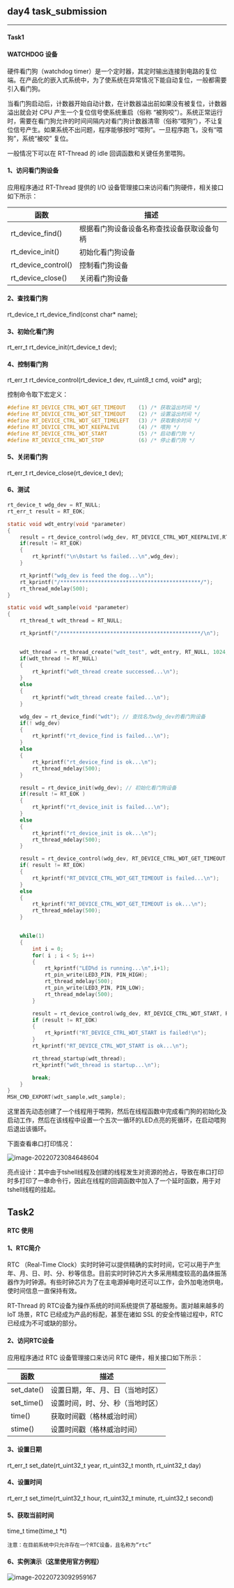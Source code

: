 ## day4 task_submission

---

#### Task1

#### WATCHDOG 设备

硬件看门狗（watchdog timer）是一个定时器，其定时输出连接到电路的复位端。在产品化的嵌入式系统中，为了使系统在异常情况下能自动复位，一般都需要引入看门狗。

当看门狗启动后，计数器开始自动计数，在计数器溢出前如果没有被复位，计数器溢出就会对 CPU 产生一个复位信号使系统重启（俗称 “被狗咬”）。系统正常运行时，需要在看门狗允许的时间间隔内对看门狗计数器清零（俗称“喂狗“），不让复位信号产生。如果系统不出问题，程序能够按时“喂狗”。一旦程序跑飞，没有“喂狗”，系统“被咬” 复位。

一般情况下可以在 RT-Thread 的 idle 回调函数和关键任务里喂狗。

#### 1、访问看门狗设备

应用程序通过 RT-Thread 提供的 I/O 设备管理接口来访问看门狗硬件，相关接口如下所示：

| **函数**            | **描述**                                   |
| ------------------- | ------------------------------------------ |
| rt_device_find()    | 根据看门狗设备设备名称查找设备获取设备句柄 |
| rt_device_init()    | 初始化看门狗设备                           |
| rt_device_control() | 控制看门狗设备                             |
| rt_device_close()   | 关闭看门狗设备                             |

#### 2、查找看门狗

rt_device_t rt_device_find(const char* name);

#### 3、初始化看门狗

rt_err_t rt_device_init(rt_device_t dev);

#### 4、控制看门狗

rt_err_t rt_device_control(rt_device_t dev, rt_uint8_t cmd, void* arg);

控制命令取下宏定义：

```c
#define RT_DEVICE_CTRL_WDT_GET_TIMEOUT    (1) /* 获取溢出时间 */
#define RT_DEVICE_CTRL_WDT_SET_TIMEOUT    (2) /* 设置溢出时间 */
#define RT_DEVICE_CTRL_WDT_GET_TIMELEFT   (3) /* 获取剩余时间 */
#define RT_DEVICE_CTRL_WDT_KEEPALIVE      (4) /* 喂狗 */
#define RT_DEVICE_CTRL_WDT_START          (5) /* 启动看门狗 */
#define RT_DEVICE_CTRL_WDT_STOP           (6) /* 停止看门狗 */
```

#### 5、关闭看门狗

rt_err_t rt_device_close(rt_device_t dev);

#### 6、测试

```c
rt_device_t wdg_dev = RT_NULL;
rt_err_t result = RT_EOK;

static void wdt_entry(void *parameter)
{
    result = rt_device_control(wdg_dev, RT_DEVICE_CTRL_WDT_KEEPALIVE,RT_NULL); // 看门狗
    if(result != RT_EOK)
    {
        rt_kprintf("\n\0start %s failed...\n",wdg_dev);
    }

    rt_kprintf("wdg_dev is feed the dog...\n");
    rt_kprintf("/*********************************************/");
    rt_thread_mdelay(500);
}

static void wdt_sample(void *parameter)
{
    rt_thread_t wdt_thread = RT_NULL;

    rt_kprintf("/*********************************************/\n");


    wdt_thread = rt_thread_create("wdt_test", wdt_entry, RT_NULL, 1024, 20, 500);
    if(wdt_thread != RT_NULL)
    {
        rt_kprintf("wdt_thread create successed...\n");
    }
    else
    {
        rt_kprintf("wdt_thread create failed...\n");
    }

    wdg_dev = rt_device_find("wdt"); // 查找名为wdg_dev的看门狗设备
    if(! wdg_dev)
    {
        rt_kprintf("rt_device_find is failed...\n");
    }
    else
    {
        rt_kprintf("rt_device_find is ok...\n");
        rt_thread_mdelay(500);
    }

    result = rt_device_init(wdg_dev); // 初始化看门狗设备
    if(result != RT_EOK )
    {
        rt_kprintf("rt_device_init is failed...\n");
    }
    else
    {
        rt_kprintf("rt_device_init is ok...\n");
        rt_thread_mdelay(500);
    }

    result = rt_device_control(wdg_dev, RT_DEVICE_CTRL_WDT_GET_TIMEOUT, RT_NULL); // 获取溢出时间
    if( result != RT_EOK)
    {
        rt_kprintf("RT_DEVICE_CTRL_WDT_GET_TIMEOUT is failed...\n");
    }
    else
    {
        rt_kprintf("RT_DEVICE_CTRL_WDT_GET_TIMEOUT is ok...\n");
        rt_thread_mdelay(500);
    }


    while(1)
    {
        int i = 0;
        for( i ; i < 5; i++)
        {
            rt_kprintf("LED%d is running...\n",i+1);
            rt_pin_write(LED3_PIN, PIN_HIGH);
            rt_thread_mdelay(500);
            rt_pin_write(LED3_PIN, PIN_LOW);
            rt_thread_mdelay(500);
        }

        result = rt_device_control(wdg_dev, RT_DEVICE_CTRL_WDT_START, RT_NULL); // 启动看门狗
        if (result != RT_EOK)
        {
            rt_kprintf("RT_DEVICE_CTRL_WDT_START is failed!\n");
        }
        rt_kprintf("RT_DEVICE_CTRL_WDT_START is ok...\n");

        rt_thread_startup(wdt_thread);
        rt_kprintf("wdt_thread is startup...\n");

        break;
    }
}
MSH_CMD_EXPORT(wdt_sample,wdt_sample);
```

这里首先动态创建了一个线程用于喂狗，然后在线程函数中完成看门狗的初始化及启动工作，然后在该线程中设置一个五次一循环的LED点亮的死循环，在启动喂狗后退出该循环。

下面查看串口打印情况：

![image-20220723084648604](https://raw.githubusercontent.com/kurisaW/picbed/main/img/202207230846874.png)

亮点设计：其中由于tshell线程及创建的线程发生对资源的抢占，导致在串口打印时多打印了一串命令行，因此在线程的回调函数中加入了一个延时函数，用于对tshell线程的挂起。



## Task2

#### RTC 使用

#### 1、RTC简介

RTC （Real-Time Clock）实时时钟可以提供精确的实时时间，它可以用于产生年、月、日、时、分、秒等信息。目前实时时钟芯片大多采用精度较高的晶体振荡器作为时钟源。有些时钟芯片为了在主电源掉电时还可以工作，会外加电池供电，使时间信息一直保持有效。

RT-Thread 的 RTC设备为操作系统的时间系统提供了基础服务。面对越来越多的 IoT 场景，RTC 已经成为产品的标配，甚至在诸如 SSL 的安全传输过程中，RTC 已经成为不可或缺的部分。

#### 2、访问RTC设备

应用程序通过 RTC 设备管理接口来访问 RTC 硬件，相关接口如下所示：

| **函数**   | **描述**                         |
| ---------- | -------------------------------- |
| set_date() | 设置日期，年、月、日（当地时区） |
| set_time() | 设置时间，时、分、秒（当地时区） |
| time()     | 获取时间戳（格林威治时间）       |
| stime()    | 设置时间戳（格林威治时间）       |

#### 3、设置日期

rt_err_t set_date(rt_uint32_t year, rt_uint32_t month, rt_uint32_t day)

#### 4、设置时间

rt_err_t set_time(rt_uint32_t hour, rt_uint32_t minute, rt_uint32_t second)

#### 5、获取当前时间

time_t time(time_t *t)

`注意：在目前系统中只允许存在一个RTC设备，且名称为“rtc”`

#### 6、实例演示（这里使用官方例程）

![image-20220723092959167](https://raw.githubusercontent.com/kurisaW/picbed/main/img/202207230929619.png)
